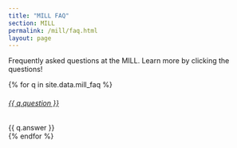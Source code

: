```yaml
---
title: "MILL FAQ"
section: MILL
permalink: /mill/faq.html
layout: page
---
```


Frequently asked questions at the MILL. Learn more by clicking the questions!

{% for q in site.data.mill_faq %}
<div class="card my-3">
    <div class="card-header">
        <h6 class="card-title mb-0">
            <a data-toggle="collapse" href="#collapse{{ forloop.index }}">{{ q.question }} <span class="fas fa-chevron-down"></span></a>
        </h6>
    </div>
    <div id="collapse{{ forloop.index }}" class="collapse">
        <div class="card-body">{{ q.answer }}</div>
    </div>
</div> 
{% endfor %}
